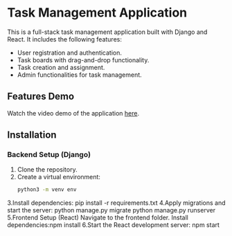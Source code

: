 # Task Management Application

This is a full-stack task management application built with Django and React. It includes the following features:
- User registration and authentication.
- Task boards with drag-and-drop functionality.
- Task creation and assignment.
- Admin functionalities for task management.

## Features Demo

Watch the video demo of the application [here](https://your-video-link.com).

## Installation

### Backend Setup (Django)
1. Clone the repository.
2. Create a virtual environment:
   ```bash
   python3 -m venv env
3.Install dependencies:
  pip install -r requirements.txt
4.Apply migrations and start the server:
  python manage.py migrate
  python manage.py runserver
5.Frontend Setup (React)
  Navigate to the frontend folder.
  Install dependencies:npm install
6.Start the React development server:
  npm start
